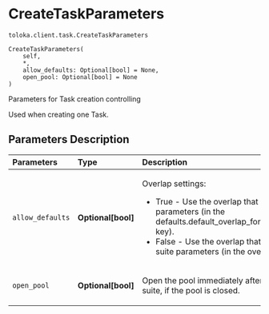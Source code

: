 # CreateTaskParameters
`toloka.client.task.CreateTaskParameters`

```
CreateTaskParameters(
    self,
    *,
    allow_defaults: Optional[bool] = None,
    open_pool: Optional[bool] = None
)
```

Parameters for Task creation controlling


Used when creating one Task.

## Parameters Description

| Parameters | Type | Description |
| :----------| :----| :-----------|
`allow_defaults`|**Optional\[bool\]**|<p>Overlap settings:<ul><li>True - Use the overlap that is set in the pool parameters (in the defaults.default_overlap_for_new_task_suites key).</li><li>False - Use the overlap that is set in the task suite parameters (in the overlap field).</li></ul></p>
`open_pool`|**Optional\[bool\]**|<p>Open the pool immediately after creating a task suite, if the pool is closed.</p>
